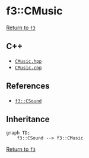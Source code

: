 # f3::CMusic

[Return to `f3`](/docs/f3.md)

## C++

- [`CMusic.hpp`](/src/f3/CMusic.hpp)
- [`CMusic.cpp`](/src/f3/CMusic.cpp)

## References

- [`f3::CSound`](/docs/f3/CSound.md)

## Inheritance

```mermaid
graph TD;
    f3::CSound --> f3::CMusic
```

[Return to `f3`](/docs/f3.md)